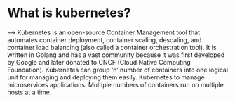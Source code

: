 # What is kubernetes?
--> Kubernetes is an open-source Container Management tool that automates container deployment, container scaling, descaling, and container load balancing (also called a container orchestration tool).
It is written in Golang and has a vast community because it was first developed by Google and later donated to CNCF (Cloud Native Computing Foundation).
Kubernetes can group ‘n’ number of containers into one logical unit for managing and deploying them easily.
Kubernetes to manage microservices applications.
Multiple numbers of containers run on multiple hosts at a time.
